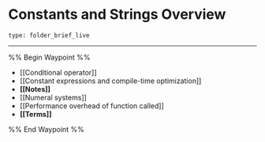 # Constants and Strings Overview
 
```ccard
type: folder_brief_live
```
 
---

%% Begin Waypoint %%
- [[Conditional operator]]
- [[Constant expressions and compile-time optimization]]
- **[[Notes]]**
- [[Numeral systems]]
- [[Performance overhead of function called]]
- **[[Terms]]**

%% End Waypoint %%